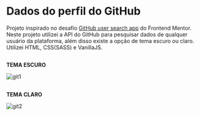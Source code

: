 # Dados do perfil do GitHub

Projeto inspirado no desafio <a href="https://www.frontendmentor.io/challenges/github-user-search-app-Q09YOgaH6" target="_blank">GitHub user search app</a> do Frontend Mentor.
Neste projeto utilizei a API do GitHub para pesquisar dados de qualquer usuário da plataforma, além disso existe a opção de tema escuro ou claro. Utilizei HTML, CSS(SASS) e VanillaJS.
##
**TEMA ESCURO**

![git1](https://user-images.githubusercontent.com/86975073/140619183-a1989bdb-be6a-495f-b451-af46e1889598.JPG)
##
**TEMA CLARO**

![git2](https://user-images.githubusercontent.com/86975073/140619200-720ecdbc-0aee-4de5-b6be-d82f4225e56a.JPG)

